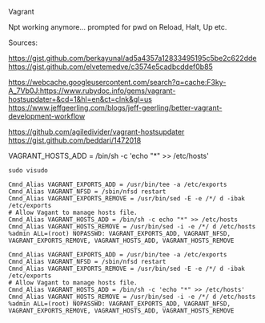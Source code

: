 Vagrant

Npt working anymore... prompted for pwd on Reload, Halt, Up etc.

Sources:

https://gist.github.com/berkayunal/ad5a4357a12833495195c5be2c622dde
https://gist.github.com/elvetemedve/c3574e5cadbcddef0b85

https://webcache.googleusercontent.com/search?q=cache:F3ky-A_7Vb0J:https://www.rubydoc.info/gems/vagrant-hostsupdater+&cd=1&hl=en&ct=clnk&gl=us
https://www.jeffgeerling.com/blogs/jeff-geerling/better-vagrant-development-workflow

https://github.com/agiledivider/vagrant-hostsupdater
https://gist.github.com/beddari/1472018

VAGRANT_HOSTS_ADD = /bin/sh -c 'echo "*" >> /etc/hosts'


    sudo visudo

```
Cmnd_Alias VAGRANT_EXPORTS_ADD = /usr/bin/tee -a /etc/exports
Cmnd_Alias VAGRANT_NFSD = /sbin/nfsd restart
Cmnd_Alias VAGRANT_EXPORTS_REMOVE = /usr/bin/sed -E -e /*/ d -ibak /etc/exports
# Allow Vagant to manage hosts file.
Cmnd_Alias VAGRANT_HOSTS_ADD = /bin/sh -c echo "*" >> /etc/hosts
Cmnd_Alias VAGRANT_HOSTS_REMOVE = /usr/bin/sed -i -e /*/ d /etc/hosts
%admin ALL=(root) NOPASSWD: VAGRANT_EXPORTS_ADD, VAGRANT_NFSD, VAGRANT_EXPORTS_REMOVE, VAGRANT_HOSTS_ADD, VAGRANT_HOSTS_REMOVE
```

```
Cmnd_Alias VAGRANT_EXPORTS_ADD = /usr/bin/tee -a /etc/exports
Cmnd_Alias VAGRANT_NFSD = /sbin/nfsd restart
Cmnd_Alias VAGRANT_EXPORTS_REMOVE = /usr/bin/sed -E -e /*/ d -ibak /etc/exports
# Allow Vagant to manage hosts file.
Cmnd_Alias VAGRANT_HOSTS_ADD = /bin/sh -c 'echo "*" >> /etc/hosts'
Cmnd_Alias VAGRANT_HOSTS_REMOVE = /usr/bin/sed -i -e /*/ d /etc/hosts
%admin ALL=(root) NOPASSWD: VAGRANT_EXPORTS_ADD, VAGRANT_NFSD, VAGRANT_EXPORTS_REMOVE, VAGRANT_HOSTS_ADD, VAGRANT_HOSTS_REMOVE
```
